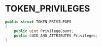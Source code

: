 # TOKEN\_PRIVILEGES

```csharp
public struct TOKEN_PRIVILEGES
{
    public uint PrivilegeCount;
    public LUID_AND_ATTRIBUTES Privileges;
}
```
